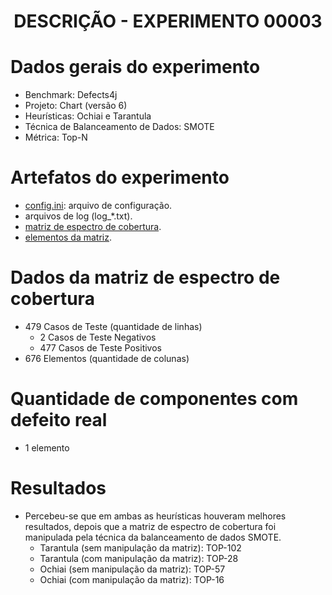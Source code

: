 <h1 align="center"> DESCRIÇÃO - EXPERIMENTO 00003 </h1>

# Dados gerais do experimento
  - Benchmark: Defects4j
  - Projeto: Chart (versão 6)
  - Heurísticas: Ochiai e Tarantula
  - Técnica de Balanceamento de Dados: SMOTE
  - Métrica: Top-N

# Artefatos do experimento
  - [config.ini](https://github.com/Reinaldo-Jr-Dev/doutorado/blob/master/experiments/00003/config.ini): arquivo de configuração.
  - arquivos de log (log_*.txt).
  - [matriz de espectro de cobertura](https://github.com/Reinaldo-Jr-Dev/doutorado/blob/benchmark/benchmark/defects4j/Chart/6/matrix.txt).
  - [elementos da matriz](https://github.com/Reinaldo-Jr-Dev/doutorado/blob/benchmark/benchmark/defects4j/Chart/6/spectra.tx).

# Dados da matriz de espectro de cobertura
  - 479 Casos de Teste (quantidade de linhas)
    - 2 Casos de Teste Negativos
    - 477 Casos de Teste Positivos
  - 676 Elementos (quantidade de colunas)

# Quantidade de componentes com defeito real
  - 1 elemento

# Resultados
  - Percebeu-se que em ambas as heurísticas houveram melhores resultados, depois que a matriz de espectro de cobertura foi manipulada pela técnica da balanceamento de dados SMOTE.
    - Tarantula (sem manipulação da matriz): TOP-102
    - Tarantula (com manipulação da matriz): TOP-28
    - Ochiai (sem manipulação da matriz): TOP-57
    - Ochiai (com manipulação da matriz): TOP-16
